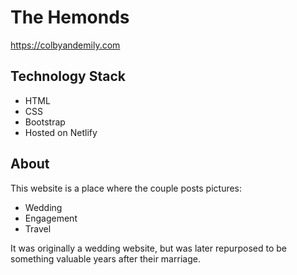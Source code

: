 # The Hemonds

https://colbyandemily.com

## Technology Stack

- HTML
- CSS
- Bootstrap
- Hosted on Netlify

## About

This website is a place where the couple posts pictures:
- Wedding
- Engagement
- Travel

It was originally a wedding website, but was later repurposed to be something valuable years after their marriage.